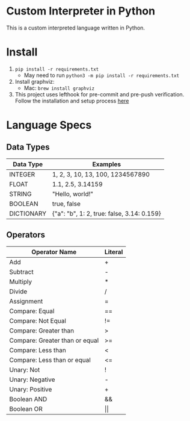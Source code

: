 # Custom Interpreter in Python
This is a custom interpreted language written in Python.

# Install
1. `pip install -r requirements.txt`
    * May need to run `python3 -m pip install -r requirements.txt`
2. Install graphviz:
    * Mac: `brew install graphviz`
3. This project uses lefthook for pre-commit and pre-push verification. Follow the installation and setup process [here](https://github.com/evilmartians/lefthook/blob/master/docs/full_guide.md)

# Language Specs

## Data Types
|Data Type|Examples|
|---|---|
|INTEGER|1, 2, 3, 10, 13, 100, 1234567890|
|FLOAT|1.1, 2.5, 3.14159|
|STRING|"Hello, world!"|
|BOOLEAN|true, false|
|DICTIONARY|{"a": "b", 1: 2, true: false, 3.14: 0.159}|

## Operators
|Operator Name|Literal|
|---|---|
|Add|+|
|Subtract|-|
|Multiply|*|
|Divide|/|
|Assignment|=|
|Compare: Equal|==|
|Compare: Not Equal|!=|
|Compare: Greater than|>|
|Compare: Greater than or equal|>=|
|Compare: Less than|<|
|Compare: Less than or equal|<=|
|Unary: Not|!|
|Unary: Negative|-|
|Unary: Positive|+|
|Boolean AND|&&|
|Boolean OR| \|\| |
